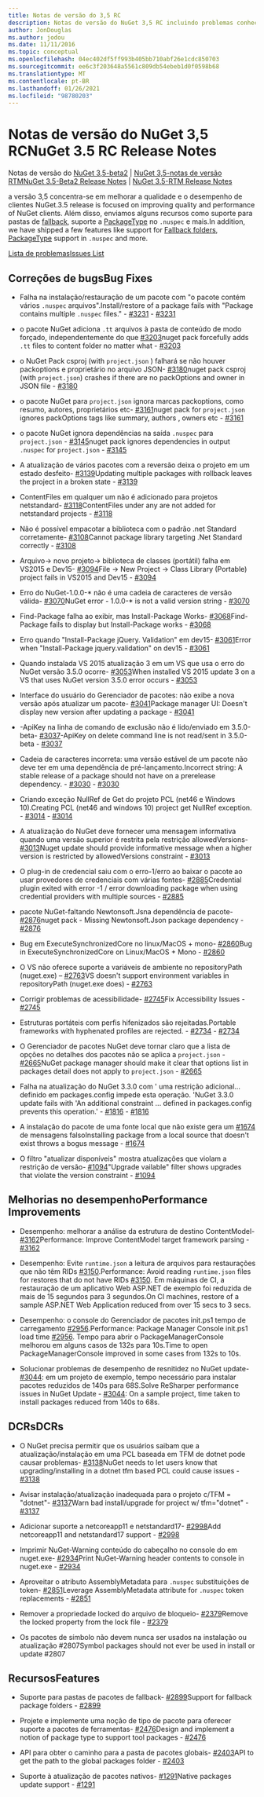 ```yaml
---
title: Notas de versão do 3,5 RC
description: Notas de versão do NuGet 3,5 RC incluindo problemas conhecidos, correções de bugs, recursos adicionados e DCRs.
author: JonDouglas
ms.author: jodou
ms.date: 11/11/2016
ms.topic: conceptual
ms.openlocfilehash: 04ec402df5ff993b405bb710abf26e1cdc850703
ms.sourcegitcommit: ee6c3f203648a5561c809db54ebeb1d0f0598b68
ms.translationtype: MT
ms.contentlocale: pt-BR
ms.lasthandoff: 01/26/2021
ms.locfileid: "98780203"
---
```

# <a name="nuget-35-rc-release-notes"></a><span data-ttu-id="5b25a-103">Notas de versão do NuGet 3,5 RC</span><span class="sxs-lookup"><span data-stu-id="5b25a-103">NuGet 3.5 RC Release Notes</span></span>

<span data-ttu-id="5b25a-104">Notas de versão do [NuGet 3,5-beta2](../release-notes/nuget-3.5-Beta2.md)  |  [NuGet 3,5-notas de versão RTM](../release-notes/nuget-3.5-RTM.md)</span><span class="sxs-lookup"><span data-stu-id="5b25a-104">[NuGet 3.5-Beta2 Release Notes](../release-notes/nuget-3.5-Beta2.md) | [NuGet 3.5-RTM Release Notes](../release-notes/nuget-3.5-RTM.md)</span></span>

<span data-ttu-id="5b25a-105">a versão 3,5 concentra-se em melhorar a qualidade e o desempenho de clientes NuGet.</span><span class="sxs-lookup"><span data-stu-id="5b25a-105">3.5 release is focused on improving quality and performance of NuGet clients.</span></span> <span data-ttu-id="5b25a-106">Além disso, enviamos alguns recursos como suporte para pastas de [fallback](https://github.com/NuGet/Home/issues/2899), suporte a [PackageType](https://github.com/NuGet/Home/issues/2476) no `.nuspec` e mais.</span><span class="sxs-lookup"><span data-stu-id="5b25a-106">In addition, we have shipped a few features like support for [Fallback folders](https://github.com/NuGet/Home/issues/2899), [PackageType](https://github.com/NuGet/Home/issues/2476) support in `.nuspec` and more.</span></span>

[<span data-ttu-id="5b25a-107">Lista de problemas</span><span class="sxs-lookup"><span data-stu-id="5b25a-107">Issues List</span></span>](https://github.com/NuGet/Home/issues?q=is%3Aissue+is%3Aclosed+milestone%3A%223.5%20RC")

## <a name="bug-fixes"></a><span data-ttu-id="5b25a-108">Correções de bugs</span><span class="sxs-lookup"><span data-stu-id="5b25a-108">Bug Fixes</span></span>

* <span data-ttu-id="5b25a-109">Falha na instalação/restauração de um pacote com "o pacote contém vários `.nuspec` arquivos".</span><span class="sxs-lookup"><span data-stu-id="5b25a-109">Install/restore of a package fails with "Package contains multiple `.nuspec` files."</span></span><span data-ttu-id="5b25a-110"> - [#3231](https://github.com/NuGet/Home/issues/3231)</span><span class="sxs-lookup"><span data-stu-id="5b25a-110"> - [#3231](https://github.com/NuGet/Home/issues/3231)</span></span>

* <span data-ttu-id="5b25a-111">o pacote NuGet adiciona `.tt` arquivos à pasta de conteúdo de modo forçado, independentemente do que [#3203](https://github.com/NuGet/Home/issues/3203)</span><span class="sxs-lookup"><span data-stu-id="5b25a-111">nuget pack forcefully adds `.tt` files to content folder no matter what - [#3203](https://github.com/NuGet/Home/issues/3203)</span></span>

* <span data-ttu-id="5b25a-112">o NuGet Pack csproj (with `project.json` ) falhará se não houver packoptions e proprietário no arquivo JSON- [#3180](https://github.com/NuGet/Home/issues/3180)</span><span class="sxs-lookup"><span data-stu-id="5b25a-112">nuget pack csproj (with `project.json`) crashes if there are no packOptions and owner in JSON file - [#3180](https://github.com/NuGet/Home/issues/3180)</span></span>

* <span data-ttu-id="5b25a-113">o pacote NuGet para `project.json` ignora marcas packoptions, como resumo, autores, proprietários etc- [#3161](https://github.com/NuGet/Home/issues/3161)</span><span class="sxs-lookup"><span data-stu-id="5b25a-113">nuget pack for `project.json` ignores packOptions tags like summary, authors , owners etc - [#3161](https://github.com/NuGet/Home/issues/3161)</span></span>

* <span data-ttu-id="5b25a-114">o pacote NuGet ignora dependências na saída `.nuspec` para `project.json`  -  [#3145](https://github.com/NuGet/Home/issues/3145)</span><span class="sxs-lookup"><span data-stu-id="5b25a-114">nuget pack ignores dependencies in output `.nuspec` for `project.json` - [#3145](https://github.com/NuGet/Home/issues/3145)</span></span>

* <span data-ttu-id="5b25a-115">A atualização de vários pacotes com a reversão deixa o projeto em um estado desfeito- [#3139](https://github.com/NuGet/Home/issues/3139)</span><span class="sxs-lookup"><span data-stu-id="5b25a-115">Updating multiple packages with rollback leaves the project in a broken state - [#3139](https://github.com/NuGet/Home/issues/3139)</span></span>

* <span data-ttu-id="5b25a-116">ContentFiles em qualquer um não é adicionado para projetos netstandard- [#3118](https://github.com/NuGet/Home/issues/3118)</span><span class="sxs-lookup"><span data-stu-id="5b25a-116">ContentFiles under any are not added for netstandard projects - [#3118](https://github.com/NuGet/Home/issues/3118)</span></span>

* <span data-ttu-id="5b25a-117">Não é possível empacotar a biblioteca com o padrão .net Standard corretamente- [#3108](https://github.com/NuGet/Home/issues/3108)</span><span class="sxs-lookup"><span data-stu-id="5b25a-117">Cannot package library targeting .Net Standard correctly - [#3108](https://github.com/NuGet/Home/issues/3108)</span></span>

* <span data-ttu-id="5b25a-118">Arquivo-> novo projeto-> biblioteca de classes (portátil) falha em VS2015 e Dev15- [#3094](https://github.com/NuGet/Home/issues/3094)</span><span class="sxs-lookup"><span data-stu-id="5b25a-118">File -> New Project -> Class Library (Portable) project fails in VS2015 and Dev15 - [#3094](https://github.com/NuGet/Home/issues/3094)</span></span>

* <span data-ttu-id="5b25a-119">Erro do NuGet-1.0.0-\* não é uma cadeia de caracteres de versão válida- [#3070](https://github.com/NuGet/Home/issues/3070)</span><span class="sxs-lookup"><span data-stu-id="5b25a-119">NuGet error - 1.0.0-\* is not a valid version string - [#3070](https://github.com/NuGet/Home/issues/3070)</span></span>

* <span data-ttu-id="5b25a-120">Find-Package falha ao exibir, mas Install-Package Works- [#3068](https://github.com/NuGet/Home/issues/3068)</span><span class="sxs-lookup"><span data-stu-id="5b25a-120">Find-Package fails to display but Install-Package works - [#3068](https://github.com/NuGet/Home/issues/3068)</span></span>

* <span data-ttu-id="5b25a-121">Erro quando "Install-Package jQuery. Validation" em dev15- [#3061](https://github.com/NuGet/Home/issues/3061)</span><span class="sxs-lookup"><span data-stu-id="5b25a-121">Error when "Install-Package jquery.validation" on dev15 - [#3061](https://github.com/NuGet/Home/issues/3061)</span></span>

* <span data-ttu-id="5b25a-122">Quando instalada VS 2015 atualização 3 em um VS que usa o erro do NuGet versão 3.5.0 ocorre- [#3053](https://github.com/NuGet/Home/issues/3053)</span><span class="sxs-lookup"><span data-stu-id="5b25a-122">When installed VS 2015 update 3 on a VS that uses NuGet version 3.5.0 error occurs - [#3053](https://github.com/NuGet/Home/issues/3053)</span></span>

* <span data-ttu-id="5b25a-123">Interface do usuário do Gerenciador de pacotes: não exibe a nova versão após atualizar um pacote- [#3041](https://github.com/NuGet/Home/issues/3041)</span><span class="sxs-lookup"><span data-stu-id="5b25a-123">Package manager UI: Doesn't display new version after updating a package - [#3041](https://github.com/NuGet/Home/issues/3041)</span></span>

* <span data-ttu-id="5b25a-124">-ApiKey na linha de comando de exclusão não é lido/enviado em 3.5.0-beta- [#3037](https://github.com/NuGet/Home/issues/3037)</span><span class="sxs-lookup"><span data-stu-id="5b25a-124">-ApiKey on delete command line is not read/sent in 3.5.0-beta - [#3037](https://github.com/NuGet/Home/issues/3037)</span></span>

* <span data-ttu-id="5b25a-125">Cadeia de caracteres incorreta: uma versão estável de um pacote não deve ter em uma dependência de pré-lançamento.</span><span class="sxs-lookup"><span data-stu-id="5b25a-125">Incorrect string: A stable release of a package should not have on a prerelease dependency.</span></span><span data-ttu-id="5b25a-126"> - [#3030](https://github.com/NuGet/Home/issues/3030)</span><span class="sxs-lookup"><span data-stu-id="5b25a-126"> - [#3030](https://github.com/NuGet/Home/issues/3030)</span></span>

* <span data-ttu-id="5b25a-127">Criando exceção NullRef de Get do projeto PCL (net46 e Windows 10).</span><span class="sxs-lookup"><span data-stu-id="5b25a-127">Creating PCL (net46 and windows 10) project get NullRef exception.</span></span><span data-ttu-id="5b25a-128"> - [#3014](https://github.com/NuGet/Home/issues/3014)</span><span class="sxs-lookup"><span data-stu-id="5b25a-128"> - [#3014](https://github.com/NuGet/Home/issues/3014)</span></span>

* <span data-ttu-id="5b25a-129">A atualização do NuGet deve fornecer uma mensagem informativa quando uma versão superior é restrita pela restrição allowedVersions- [#3013](https://github.com/NuGet/Home/issues/3013)</span><span class="sxs-lookup"><span data-stu-id="5b25a-129">Nuget update should provide informative message when a higher version is restricted by allowedVersions constraint - [#3013](https://github.com/NuGet/Home/issues/3013)</span></span>

* <span data-ttu-id="5b25a-130">O plug-in de credencial saiu com o erro-1/erro ao baixar o pacote ao usar provedores de credenciais com várias fontes- [#2885](https://github.com/NuGet/Home/issues/2885)</span><span class="sxs-lookup"><span data-stu-id="5b25a-130">Credential plugin exited with error -1 / error downloading package when using credential providers with multiple sources - [#2885](https://github.com/NuGet/Home/issues/2885)</span></span>

* <span data-ttu-id="5b25a-131">pacote NuGet-faltando Newtonsoft.Jsna dependência de pacote- [#2876](https://github.com/NuGet/Home/issues/2876)</span><span class="sxs-lookup"><span data-stu-id="5b25a-131">nuget pack - Missing Newtonsoft.Json package dependency - [#2876](https://github.com/NuGet/Home/issues/2876)</span></span>

* <span data-ttu-id="5b25a-132">Bug em ExecuteSynchronizedCore no linux/MacOS + mono- [#2860](https://github.com/NuGet/Home/issues/2860)</span><span class="sxs-lookup"><span data-stu-id="5b25a-132">Bug in ExecuteSynchronizedCore on Linux/MacOS + Mono - [#2860](https://github.com/NuGet/Home/issues/2860)</span></span>

* <span data-ttu-id="5b25a-133">O VS não oferece suporte a variáveis de ambiente no repositoryPath (nuget.exe) – [#2763](https://github.com/NuGet/Home/issues/2763)</span><span class="sxs-lookup"><span data-stu-id="5b25a-133">VS doesn't support environment variables in repositoryPath (nuget.exe does) - [#2763](https://github.com/NuGet/Home/issues/2763)</span></span>

* <span data-ttu-id="5b25a-134">Corrigir problemas de acessibilidade- [#2745](https://github.com/NuGet/Home/issues/2745)</span><span class="sxs-lookup"><span data-stu-id="5b25a-134">Fix Accessibility Issues - [#2745](https://github.com/NuGet/Home/issues/2745)</span></span>

* <span data-ttu-id="5b25a-135">Estruturas portáteis com perfis hifenizados são rejeitadas.</span><span class="sxs-lookup"><span data-stu-id="5b25a-135">Portable frameworks with hyphenated profiles are rejected.</span></span><span data-ttu-id="5b25a-136"> - [#2734](https://github.com/NuGet/Home/issues/2734)</span><span class="sxs-lookup"><span data-stu-id="5b25a-136"> - [#2734](https://github.com/NuGet/Home/issues/2734)</span></span>

* <span data-ttu-id="5b25a-137">O Gerenciador de pacotes NuGet deve tornar claro que a lista de opções no detalhes dos pacotes não se aplica a `project.json`  -  [#2665](https://github.com/NuGet/Home/issues/2665)</span><span class="sxs-lookup"><span data-stu-id="5b25a-137">NuGet package manager should make it clear that options list in packages detail does not apply to `project.json` - [#2665](https://github.com/NuGet/Home/issues/2665)</span></span>

* <span data-ttu-id="5b25a-138">Falha na atualização do NuGet 3.3.0 com ' uma restrição adicional... definido em packages.config impede esta operação. '</span><span class="sxs-lookup"><span data-stu-id="5b25a-138">NuGet 3.3.0 update fails with 'An additional constraint ... defined in packages.config prevents this operation.'</span></span><span data-ttu-id="5b25a-139"> - [#1816](https://github.com/NuGet/Home/issues/1816)</span><span class="sxs-lookup"><span data-stu-id="5b25a-139"> - [#1816](https://github.com/NuGet/Home/issues/1816)</span></span>

* <span data-ttu-id="5b25a-140">A instalação do pacote de uma fonte local que não existe gera um [#1674](https://github.com/NuGet/Home/issues/1674) de mensagens falso</span><span class="sxs-lookup"><span data-stu-id="5b25a-140">Installing package from a local source that doesn't exist throws a bogus message - [#1674](https://github.com/NuGet/Home/issues/1674)</span></span>

* <span data-ttu-id="5b25a-141">O filtro "atualizar disponíveis" mostra atualizações que violam a restrição de versão- [#1094](https://github.com/NuGet/Home/issues/1094)</span><span class="sxs-lookup"><span data-stu-id="5b25a-141">"Upgrade vailable" filter shows upgrades that violate the version constraint - [#1094](https://github.com/NuGet/Home/issues/1094)</span></span>

## <a name="performance-improvements"></a><span data-ttu-id="5b25a-142">Melhorias no desempenho</span><span class="sxs-lookup"><span data-stu-id="5b25a-142">Performance Improvements</span></span>

* <span data-ttu-id="5b25a-143">Desempenho: melhorar a análise da estrutura de destino ContentModel- [#3162](https://github.com/NuGet/Home/issues/3162)</span><span class="sxs-lookup"><span data-stu-id="5b25a-143">Performance: Improve ContentModel target framework parsing - [#3162](https://github.com/NuGet/Home/issues/3162)</span></span>

* <span data-ttu-id="5b25a-144">Desempenho: Evite `runtime.json` a leitura de arquivos para restaurações que não têm RIDs [#3150](https://github.com/NuGet/Home/issues/3150).</span><span class="sxs-lookup"><span data-stu-id="5b25a-144">Performance: Avoid reading `runtime.json` files for restores that do not have RIDs [#3150](https://github.com/NuGet/Home/issues/3150).</span></span> <span data-ttu-id="5b25a-145">Em máquinas de CI, a restauração de um aplicativo Web ASP.NET de exemplo foi reduzida de mais de 15 segundos para 3 segundos.</span><span class="sxs-lookup"><span data-stu-id="5b25a-145">On CI machines, restore of a sample ASP.NET Web Application reduced from over 15 secs to 3 secs.</span></span>

* <span data-ttu-id="5b25a-146">Desempenho: o console do Gerenciador de pacotes init.ps1 tempo de carregamento [#2956](https://github.com/NuGet/Home/issues/2956).</span><span class="sxs-lookup"><span data-stu-id="5b25a-146">Performance: Package Manager Console init.ps1 load time [#2956](https://github.com/NuGet/Home/issues/2956).</span></span> <span data-ttu-id="5b25a-147">Tempo para abrir o PackageManagerConsole melhorou em alguns casos de 132s para 10s.</span><span class="sxs-lookup"><span data-stu-id="5b25a-147">Time to open PackageManagerConsole improved in some cases from 132s to 10s.</span></span>

* <span data-ttu-id="5b25a-148">Solucionar problemas de desempenho de resnitidez no NuGet update- [#3044](https://github.com/NuGet/Home/issues/3044): em um projeto de exemplo, tempo necessário para instalar pacotes reduzidos de 140s para 68S.</span><span class="sxs-lookup"><span data-stu-id="5b25a-148">Solve ReSharper performance issues in NuGet Update - [#3044](https://github.com/NuGet/Home/issues/3044): On a sample project, time taken to install packages reduced from 140s to 68s.</span></span>

## <a name="dcrs"></a><span data-ttu-id="5b25a-149">DCRs</span><span class="sxs-lookup"><span data-stu-id="5b25a-149">DCRs</span></span>

* <span data-ttu-id="5b25a-150">O NuGet precisa permitir que os usuários saibam que a atualização/instalação em uma PCL baseada em TFM de dotnet pode causar problemas- [#3138](https://github.com/NuGet/Home/issues/3138)</span><span class="sxs-lookup"><span data-stu-id="5b25a-150">NuGet needs to let users know that upgrading/installing in a dotnet tfm based PCL could cause issues - [#3138](https://github.com/NuGet/Home/issues/3138)</span></span>

* <span data-ttu-id="5b25a-151">Avisar instalação/atualização inadequada para o projeto c/TFM = "dotnet"- [#3137](https://github.com/NuGet/Home/issues/3137)</span><span class="sxs-lookup"><span data-stu-id="5b25a-151">Warn bad install/upgrade for project w/ tfm="dotnet" - [#3137](https://github.com/NuGet/Home/issues/3137)</span></span>

* <span data-ttu-id="5b25a-152">Adicionar suporte a netcoreapp11 e netstandard17- [#2998](https://github.com/NuGet/Home/issues/2998)</span><span class="sxs-lookup"><span data-stu-id="5b25a-152">Add netcoreapp11 and netstandard17 support - [#2998](https://github.com/NuGet/Home/issues/2998)</span></span>

* <span data-ttu-id="5b25a-153">Imprimir NuGet-Warning conteúdo do cabeçalho no console do em nuget.exe- [#2934](https://github.com/NuGet/Home/issues/2934)</span><span class="sxs-lookup"><span data-stu-id="5b25a-153">Print NuGet-Warning header contents to console in nuget.exe - [#2934](https://github.com/NuGet/Home/issues/2934)</span></span>

* <span data-ttu-id="5b25a-154">Aproveitar o atributo AssemblyMetadata para `.nuspec` substituições de token- [#2851](https://github.com/NuGet/Home/issues/2851)</span><span class="sxs-lookup"><span data-stu-id="5b25a-154">Leverage AssemblyMetadata attribute for `.nuspec` token replacements - [#2851](https://github.com/NuGet/Home/issues/2851)</span></span>

* <span data-ttu-id="5b25a-155">Remover a propriedade locked do arquivo de bloqueio- [#2379](https://github.com/NuGet/Home/issues/2379)</span><span class="sxs-lookup"><span data-stu-id="5b25a-155">Remove the locked property from the lock file - [#2379](https://github.com/NuGet/Home/issues/2379)</span></span>

* <span data-ttu-id="5b25a-156">Os pacotes de símbolo não devem nunca ser usados na instalação ou atualização #2807</span><span class="sxs-lookup"><span data-stu-id="5b25a-156">Symbol packages should not ever be used in install or update #2807</span></span>

## <a name="features"></a><span data-ttu-id="5b25a-157">Recursos</span><span class="sxs-lookup"><span data-stu-id="5b25a-157">Features</span></span>

* <span data-ttu-id="5b25a-158">Suporte para pastas de pacotes de fallback- [#2899](https://github.com/NuGet/Home/issues/2899)</span><span class="sxs-lookup"><span data-stu-id="5b25a-158">Support for fallback package folders - [#2899](https://github.com/NuGet/Home/issues/2899)</span></span>

* <span data-ttu-id="5b25a-159">Projete e implemente uma noção de tipo de pacote para oferecer suporte a pacotes de ferramentas- [#2476](https://github.com/NuGet/Home/issues/2476)</span><span class="sxs-lookup"><span data-stu-id="5b25a-159">Design and implement a notion of package type to support tool packages - [#2476](https://github.com/NuGet/Home/issues/2476)</span></span>

* <span data-ttu-id="5b25a-160">API para obter o caminho para a pasta de pacotes globais- [#2403](https://github.com/NuGet/Home/issues/2403)</span><span class="sxs-lookup"><span data-stu-id="5b25a-160">API to get the path to the global packages folder - [#2403](https://github.com/NuGet/Home/issues/2403)</span></span>

* <span data-ttu-id="5b25a-161">Suporte à atualização de pacotes nativos- [#1291](https://github.com/NuGet/Home/issues/1291)</span><span class="sxs-lookup"><span data-stu-id="5b25a-161">Native packages update support - [#1291](https://github.com/NuGet/Home/issues/1291)</span></span>
